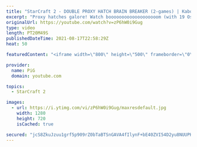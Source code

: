 ```yaml
---
title: "StarCraft 2 - DOUBLE PROXY HATCH BRAIN BREAKER (2-games) | Kaboom Baby #10"
excerpt: "Proxy hatches galore! Watch booooooooooooooooooom (with 19 Os!) jolt things up in these Zerg versus Terran StarCraft 2 matches. 🐷 Support PiG: https://www.pigstarcraft.com/support/  Check out her twitch: https://www.twitch.tv/booooooooooooooooooom/ -- 🐖 Watch live on https://www.twitch.tv/x5_pig 🎓"
originalUrl: https://youtube.com/watch?v=zP6hW0i9Gug
type: video
length: PT20M49S
publishedDateTime: 2021-08-17T22:58:29Z
heat: 50

featuredContent: "<iframe width=\"800\" height=\"500\" frameborder=\"0\" src=\"https://www.youtube.com/embed/zP6hW0i9Gug\" allow=\"accelerometer; autoplay; encrypted-media; gyroscope; picture-in-picture\" allowfullscreen></iframe>"

provider:
  name: PiG
  domain: youtube.com

topics:
  - StarCraft 2

images:
  - url: https://i.ytimg.com/vi/zP6hW0i9Gug/maxresdefault.jpg
    width: 1280
    height: 720
    isCached: true

secured: "jcS8ZkuJzuu1grf5p909rZ0bTaBTSnGAVA4fIlynF+bE40ZVI54D2yu8NUUPHFvqgIpr6GnaW9xCYLj14g3cPwajE0ms/6lp/VQ0Q5LfrQrNnoppYcDA5fgGdHv71uQEjTnMU45IJunz6J1nZ+9olGb4JmmHQb6bU2kQdUcsEH9eygFajglcZ/XZMWxI+PGW2sGyaR7lRqrDhJtsk6wVb4QQwpxp/YLzzZQ39nv7aNhRsBVAZJ9X9g6j4T1IdClctKCCAdxYyrLXTQ1xa0jaA2MoEqs7PgaASMQayLeHimSTB5FcMs/qYjRjpcLQaOJOIAy9bqP/82TfvdoNj857hdacja7CYQfO9MCUl29zLL8tjVwmcPznJlDIR7gFdj5p5kV+RMCTPGR+v9uqhCvMZZWxoF2r+kJxUyezBOnvTDg=;P1QM8tNiVvDb+7EYLnfFcw=="
---
```


